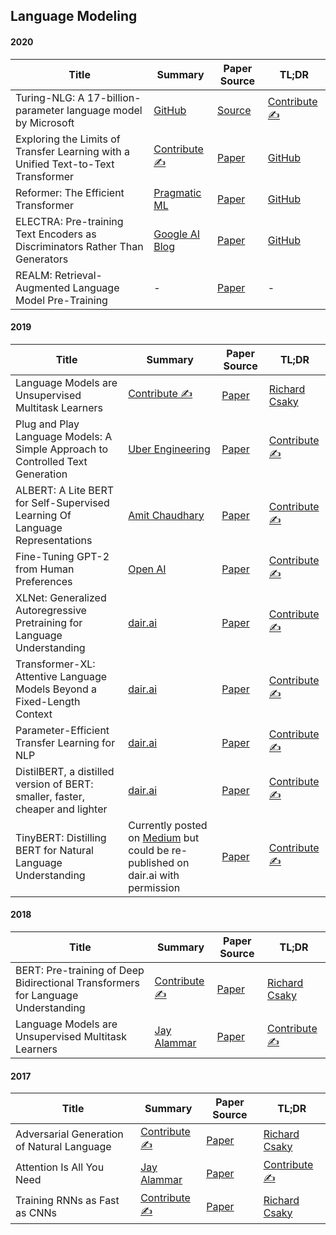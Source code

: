 ## Language Modeling

#### 2020

| Title | Summary | Paper Source | TL;DR |
| ----- | ------- | ----- | ---- |
| Turing-NLG: A 17-billion-parameter language model by Microsoft | [GitHub](https://github.com/dair-ai/nlp_paper_summaries/blob/master/Language%20Modeling/turing-nlg.md) | [Source](https://www.microsoft.com/en-us/research/blog/turing-nlg-a-17-billion-parameter-language-model-by-microsoft/) | [Contribute ✍️](https://github.com/dair-ai/nlp_paper_summaries/new/master/Language%20Modeling)
| Exploring the Limits of Transfer Learning with a Unified Text-to-Text Transformer | [Contribute ✍️](https://github.com/dair-ai/nlp_paper_summaries/new/master/Language%20Modeling) | [Paper](https://arxiv.org/abs/1910.10683) | [GitHub](https://github.com/dair-ai/nlp_paper_summaries/blob/master/Language%20Modeling/t5-text-to-text-transformer.md)
| Reformer: The Efficient Transformer | [Pragmatic ML](https://www.pragmatic.ml/reformer-deep-dive/) | [Paper](https://arxiv.org/abs/2001.04451) | [GitHub](https://github.com/dair-ai/nlp_paper_summaries/blob/master/Language%20Modeling/reformer.md)
| ELECTRA: Pre-training Text Encoders as Discriminators Rather Than Generators | [Google AI Blog](https://ai.googleblog.com/2020/03/more-efficient-nlp-model-pre-training.html) | [Paper](https://openreview.net/pdf?id=r1xMH1BtvB) | [GitHub](https://github.com/dair-ai/nlp_paper_summaries/blob/master/Language%20Modeling/electra.md)
| REALM: Retrieval-Augmented Language Model Pre-Training | - | [Paper](https://kentonl.com/pub/gltpc.2020.pdf) | -

#### 2019

| Title | Summary | Paper Source | TL;DR |
| ----- | ------- | ----- | ----- |
| Language Models are Unsupervised Multitask Learners | [Contribute ✍️](https://github.com/dair-ai/nlp_paper_summaries/new/master/Language%20Modeling) | [Paper](https://d4mucfpksywv.cloudfront.net/better-language-models/language-models.pdf) | [Richard Csaky](https://github.com/ricsinaruto/Seq2seqChatbots/wiki/Chatbot-and-Related-Research-Paper-Notes-with-Images#language-models-are-unsupervised-multitask-learners-s2s)
| Plug and Play Language Models: A Simple Approach to Controlled Text Generation | [Uber Engineering](https://eng.uber.com/pplm/) | [Paper](https://arxiv.org/abs/1912.02164)| [Contribute ✍️](https://github.com/dair-ai/nlp_paper_summaries/new/master/Language%20Modeling) |
| ALBERT: A Lite BERT for Self-Supervised Learning Of Language Representations | [Amit Chaudhary](https://amitness.com/2020/02/albert-visual-summary/) | [Paper](https://arxiv.org/abs/1909.11942)| [Contribute ✍️](https://github.com/dair-ai/nlp_paper_summaries/new/master/Language%20Modeling) |
| Fine-Tuning GPT-2 from Human Preferences | [Open AI](https://openai.com/blog/fine-tuning-gpt-2/) | [Paper](https://arxiv.org/abs/1909.08593)| [Contribute ✍️](https://github.com/dair-ai/nlp_paper_summaries/new/master/Language%20Modeling) |
| XLNet: Generalized Autoregressive Pretraining for Language Understanding | [dair.ai](https://medium.com/dair-ai/xlnet-outperforms-bert-on-several-nlp-tasks-9ec867bb563b) | [Paper](https://arxiv.org/abs/1906.08237)| [Contribute ✍️](https://github.com/dair-ai/nlp_paper_summaries/new/master/Language%20Modeling) |
| Transformer-XL: Attentive Language Models Beyond a Fixed-Length Context | [dair.ai](https://medium.com/dair-ai/a-light-introduction-to-transformer-xl-be5737feb13) | [Paper](https://arxiv.org/abs/1901.02860) | [Contribute ✍️](https://github.com/dair-ai/nlp_paper_summaries/new/master/Language%20Modeling) |
| Parameter-Efficient Transfer Learning for NLP | [dair.ai](https://medium.com/dair-ai/adapters-a-compact-and-extensible-transfer-learning-method-for-nlp-6d18c2399f62) | [Paper](https://arxiv.org/abs/1902.00751) | [Contribute ✍️](https://github.com/dair-ai/nlp_paper_summaries/new/master/Language%20Modeling) |
| DistilBERT, a distilled version of BERT: smaller, faster, cheaper and lighter | [dair.ai](https://dair.ai/TL;DR_DistillBERT/) | [Paper](https://arxiv.org/abs/1910.01108) | [Contribute ✍️](https://github.com/dair-ai/nlp_paper_summaries/new/master/Language%20Modeling) |
| TinyBERT: Distilling BERT for Natural Language Understanding | Currently posted on [Medium](https://medium.com/swlh/tinybert-size-does-matter-but-how-you-train-it-can-be-more-important-a5834831fa7d) but could be re-published on dair.ai with permission |[Paper](https://arxiv.org/abs/1909.10351) | [Contribute ✍️](https://github.com/dair-ai/nlp_paper_summaries/new/master/Language%20Modeling) |


#### 2018

| Title | Summary | Paper Source | TL;DR |
| ----- | ------- | ----- | ---- |
| BERT: Pre-training of Deep Bidirectional Transformers for Language Understanding| [Contribute ✍️](https://github.com/dair-ai/nlp_paper_summaries/new/master/Language%20Modeling) | [Paper](https://arxiv.org/pdf/1810.04805.pdf) | [Richard Csaky](https://github.com/ricsinaruto/Seq2seqChatbots/wiki/Chatbot-and-Related-Research-Paper-Notes-with-Images#bert-pre-training-of-deep-bidirectional-transformers-for-language-understanding-s2s)
| Language Models are Unsupervised Multitask Learners| [Jay Alammar](http://jalammar.github.io/illustrated-gpt2/) | [Paper](https://cdn.openai.com/better-language-models/language_models_are_unsupervised_multitask_learners.pdf) | [Contribute ✍️](https://github.com/dair-ai/nlp_paper_summaries/new/master/Language%20Modeling)

#### 2017

| Title |  Summary | Paper Source | TL;DR |
| ----- | ------- | ----- | ---- |
| Adversarial Generation of Natural Language| [Contribute ✍️](https://github.com/dair-ai/nlp_paper_summaries/new/master/Language%20Modeling) |[Paper](https://arxiv.org/pdf/1705.10929.pdf) | [Richard Csaky](https://github.com/ricsinaruto/Seq2seqChatbots/wiki/Chatbot-and-Related-Research-Paper-Notes-with-Images#adversarial-generation-of-natural-language-n-c)
| Attention Is All You Need| [Jay Alammar](http://jalammar.github.io/illustrated-transformer/) |[Paper](https://arxiv.org/pdf/1706.03762.pdf) | [Contribute ✍️](https://github.com/dair-ai/nlp_paper_summaries/new/master/Language%20Modeling)
| Training RNNs as Fast as CNNs| [Contribute ✍️](https://github.com/dair-ai/nlp_paper_summaries/new/master/Language%20Modeling) | [Paper](https://arxiv.org/pdf/1709.02755.pdf)  | [Richard Csaky](https://github.com/ricsinaruto/Seq2seqChatbots/wiki/Chatbot-and-Related-Research-Paper-Notes-with-Images#training-rnns-as-fast-as-cnns-n-c)
